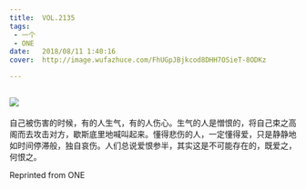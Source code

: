 ```yaml
---
title:	VOL.2135
tags:
 - 一个
 - ONE
date:	2018/08/11 1:40:16
cover:	http://image.wufazhuce.com/FhUGpJBjkcod8DHH7OSieT-8ODKz

---
```

![](http://image.wufazhuce.com/FhUGpJBjkcod8DHH7OSieT-8ODKz)
---

自己被伤害的时候，有的人生气，有的人伤心。生气的人是憎恨的，将自己束之高阁而去攻击对方，歇斯底里地喊叫起来。懂得悲伤的人，一定懂得爱，只是静静地如时间停滞般，独自哀伤。人们总说爱恨参半，其实这是不可能存在的，既爱之，何恨之。
 
Reprinted from ONE
